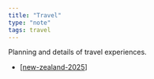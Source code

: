 ```yaml
---
title: "Travel"
type: "note"
tags: travel
---
```


Planning and details of travel experiences.

- [[new-zealand-2025]]

[//begin]: # "Autogenerated link references for markdown compatibility"
[new-zealand-2025]: new-zealand/new-zealand-2025 "New Zealand Trip - 2025"
[//end]: # "Autogenerated link references"